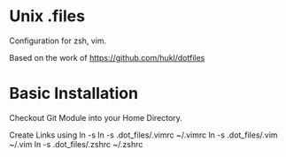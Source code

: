 Unix .files
========

Configuration for zsh, vim.

Based on the work of https://github.com/hukl/dotfiles

Basic Installation
===================

Checkout Git Module into your Home Directory.

Create Links using ln -s
ln -s .dot_files/.vimrc ~/.vimrc
ln -s .dot_files/.vim ~/.vim
ln -s .dot_files/.zshrc ~/.zshrc


